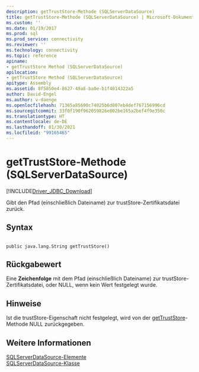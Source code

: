 ```yaml
---
description: getTrustStore-Methode (SQLServerDataSource)
title: getTrustStore-Methode (SQLServerDataSource) | Microsoft-Dokumentation
ms.custom: ''
ms.date: 01/19/2017
ms.prod: sql
ms.prod_service: connectivity
ms.reviewer: ''
ms.technology: connectivity
ms.topic: reference
apiname:
- getTrustStore Method (SQLServerDataSource)
apilocation:
- getTrustStore Method (SQLServerDataSource)
apitype: Assembly
ms.assetid: 8f5850e4-8627-49a8-ba0e-b1f4014322a5
author: David-Engel
ms.author: v-daenge
ms.openlocfilehash: 71365a85690c74025b6d807eb4def767156996cd
ms.sourcegitcommit: 33f0f190f962059826e002be165a2bef4f9e350c
ms.translationtype: HT
ms.contentlocale: de-DE
ms.lasthandoff: 01/30/2021
ms.locfileid: "99165465"
---
```

# <a name="gettruststore-method-sqlserverdatasource"></a>getTrustStore-Methode (SQLServerDataSource)
[!INCLUDE[Driver_JDBC_Download](../../../includes/driver_jdbc_download.md)]

  Gibt den Pfad (einschließlich Dateiname) zur trustStore-Zertifikatsdatei zurück.  
  
## <a name="syntax"></a>Syntax  
  
```  
  
public java.lang.String getTrustStore()  
```  
  
## <a name="return-value"></a>Rückgabewert  
 Eine **Zeichenfolge** mit dem Pfad (einschließlich Dateiname) zur trustStore-Zertifikatsdatei, oder NULL, wenn kein Wert festgelegt wurde.  
  
## <a name="remarks"></a>Hinweise  
 Ist die trustStore-Eigenschaft nicht festgelegt, wird von der [getTrustStore](../../../connect/jdbc/reference/gettruststore-method-sqlserverdatasource.md)-Methode NULL zurückgegeben.  
  
## <a name="see-also"></a>Weitere Informationen  
 [SQLServerDataSource-Elemente](../../../connect/jdbc/reference/sqlserverdatasource-members.md)   
 [SQLServerDataSource-Klasse](../../../connect/jdbc/reference/sqlserverdatasource-class.md)  
  
  
